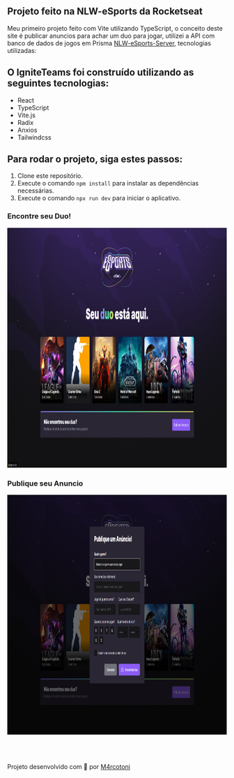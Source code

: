 ## Projeto feito na NLW-eSports da Rocketseat

Meu primeiro projeto feito com Vite utilizando TypeScript, o conceito deste site é publicar anuncios para achar um duo para jogar, utilizei a API com banco de dados de jogos em Prisma [NLW-eSports-Server](https://github.com/M4rcoToni/NWL-eSports-Server), tecnologias utilizadas:



## O IgniteTeams foi construído utilizando as seguintes tecnologias:

- React
- TypeScript
- Vite.js
- Radix
- Anxios
- Tailwindcss

## Para rodar o projeto, siga estes passos:

1. Clone este repositório.
2. Execute o comando `npm install` para instalar as dependências necessárias.
3. Execute o comando `npx run dev` para iniciar o aplicativo.

### Encontre seu Duo!
 <img alt="Home" height="550" src=".github/img/nlw-home-web.png">

### Publique seu Anuncio
 <img alt="Modal" height="550" src=".github/img/nlw-modal-web.png">

<br></br>

Projeto desenvolvido com 🖤 por [M4rcotoni](https://github.com/m4rcotoni)
